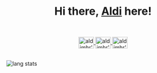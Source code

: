 <h1 align="center">Hi there, <a href=https://sikufaka.vercel.app/">Aldi</a> here!</h1>

<br />


<p align="center">
  <a href="https://www.codewars.com/users/aldimhr" target="_blank">
    <img align="center" alt="aldimhr's codewars" src="https://cdn.jsdelivr.net/npm/simple-icons@3.0.1/icons/codewars.svg" height="30" width="40"  />
  </a>  
  <a href="https://aldimhr.medium.com/" target="_blank">
    <img align="center" alt="aldimhr's medium" src="https://cdn.jsdelivr.net/npm/simple-icons@3.0.1/icons/medium.svg" height="30" width="40"  />
  </a>
  <a href="https://www.hackerrank.com/aldimhr" target="_blank">
    <img align="center" alt="aldimhr's leetcode" src="https://cdn.jsdelivr.net/npm/simple-icons@3.13.0/icons/hackerrank.svg" height="30" width="40"  />
  </a> 
</p>

<br />

<img align="center" alt="lang stats" src="https://github-readme-stats.vercel.app/api/top-langs/?username=aldimhr&layout=compact" />
<!--   
  <a href="https://leetcode.com/aldimhr/" target="_blank">
    <img align="center" alt="aldimhr's leetcode" src="https://cdn.jsdelivr.net/npm/simple-icons@6.23.0/icons/leetcode.svg" height="30" width="40"  />
  </a> 
-->
